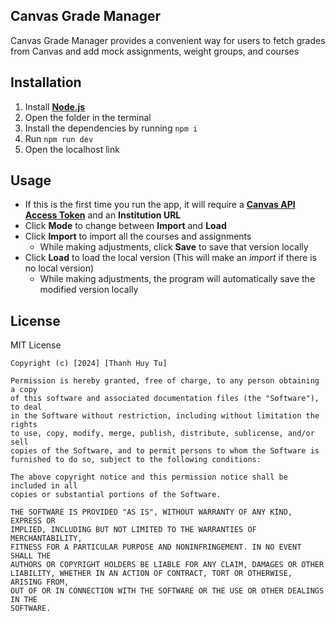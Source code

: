 ## Canvas Grade Manager

Canvas Grade Manager provides a convenient way for users to fetch grades from Canvas and add mock assignments, weight groups, and courses

## Installation

1. Install [**Node.js**](https://nodejs.org/en)
2. Open the folder in the terminal
3. Install the dependencies by running ```npm i```
4. Run ```npm run dev```
5. Open the localhost link

## Usage

* If this is the first time you run the app, it will require a [**Canvas API Access Token**]() and an **Institution URL**
* Click **Mode** to change between **Import** and **Load**
* Click **Import** to import all the courses and assignments
  * While making adjustments, click **Save** to save that version locally
* Click **Load** to load the local version (This will make an *import* if there is no local version)
  * While making adjustments, the program will automatically save the modified version locally

## License

MIT License

    Copyright (c) [2024] [Thanh Huy Tu]
  
    Permission is hereby granted, free of charge, to any person obtaining a copy
    of this software and associated documentation files (the "Software"), to deal
    in the Software without restriction, including without limitation the rights
    to use, copy, modify, merge, publish, distribute, sublicense, and/or sell
    copies of the Software, and to permit persons to whom the Software is
    furnished to do so, subject to the following conditions:
    
    The above copyright notice and this permission notice shall be included in all
    copies or substantial portions of the Software.
    
    THE SOFTWARE IS PROVIDED "AS IS", WITHOUT WARRANTY OF ANY KIND, EXPRESS OR
    IMPLIED, INCLUDING BUT NOT LIMITED TO THE WARRANTIES OF MERCHANTABILITY,
    FITNESS FOR A PARTICULAR PURPOSE AND NONINFRINGEMENT. IN NO EVENT SHALL THE
    AUTHORS OR COPYRIGHT HOLDERS BE LIABLE FOR ANY CLAIM, DAMAGES OR OTHER
    LIABILITY, WHETHER IN AN ACTION OF CONTRACT, TORT OR OTHERWISE, ARISING FROM,
    OUT OF OR IN CONNECTION WITH THE SOFTWARE OR THE USE OR OTHER DEALINGS IN THE
    SOFTWARE.
